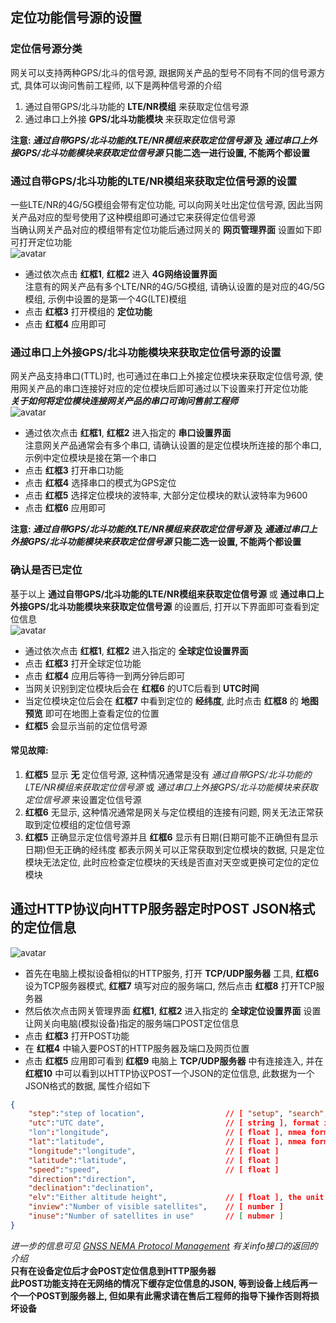 
## 定位功能信号源的设置  

### 定位信号源分类   
网关可以支持两种GPS/北斗的信号源, 跟据网关产品的型号不同有不同的信号源方式, 具体可以询问售前工程师, 以下是两种信号源的介绍   
1. 通过自带GPS/北斗功能的 **LTE/NR模组** 来获取定位信号源
2. 通过串口上外接 **GPS/北斗功能模块** 来获取定位信号源   

**注意: *通过自带GPS/北斗功能的LTE/NR模组来获取定位信号源* 及 *通过串口上外接GPS/北斗功能模块来获取定位信号源* 只能二选一进行设置, 不能两个都设置**   

### 通过自带GPS/北斗功能的LTE/NR模组来获取定位信号源的设置   
一些LTE/NR的4G/5G模组会带有定位功能, 可以向网关吐出定位信号源, 因此当网关产品对应的型号使用了这种模组即可通过它来获得定位信号源   
当确认网关产品对应的模组带有定位功能后通过网关的 **网页管理界面** 设置如下即可打开定位功能   
![avatar](./gnss_from_lte.png)   
- 通过依次点击 **红框1**, **红框2** 进入 **4G网络设置界面**   
    注意有的网关产品有多个LTE/NR的4G/5G模组, 请确认设置的是对应的4G/5G模组, 示例中设置的是第一个4G(LTE)模组   
- 点击 **红框3** 打开模组的 **定位功能**   
- 点击 **红框4** 应用即可   

### 通过串口上外接GPS/北斗功能模块来获取定位信号源的设置   
网关产品支持串口(TTL)时, 也可通过在串口上外接定位模块来获取定位信号源, 使用网关产品的串口连接好对应的定位模块后即可通过以下设置来打开定位功能   
***关于如何将定位模块连接网关产品的串口可询问售前工程师***   
![avatar](./gnss_from_uart.png)   
- 通过依次点击 **红框1**, **红框2** 进入指定的 **串口设置界面**  
    注意网关产品通常会有多个串口, 请确认设置的是定位模块所连接的那个串口, 示例中定位模块是接在第一个串口   
- 点击 **红框3** 打开串口功能   
- 点击 **红框4** 选择串口的模式为GPS定位   
- 点击 **红框5** 选择定位模块的波特率, 大部分定位模块的默认波特率为9600   
- 点击 **红框6** 应用即可  

**注意: *通过自带GPS/北斗功能的LTE/NR模组来获取定位信号源* 及 *通通过串口上外接GPS/北斗功能模块来获取定位信号源* 只能二选一设置, 不能两个都设置**

### 确认是否已定位   
基于以上 **通过自带GPS/北斗功能的LTE/NR模组来获取定位信号源** 或 **通过串口上外接GPS/北斗功能模块来获取定位信号源** 的设置后, 打开以下界面即可查看到定位信息   
![avatar](./gnss_view.png)   
- 通过依次点击 **红框1**, **红框2** 进入指定的 **全球定位设置界面**   
- 点击 **红框3** 打开全球定位功能   
- 点击 **红框4** 应用后等待一到两分钟后即可   
- 当网关识别到定位模块后会在 **红框6** 的UTC后看到 **UTC时间**   
- 当定位模块定位后会在 **红框7** 中看到定位的 **经纬度**, 此时点击 **红框8** 的 **地图预览** 即可在地图上查看定位的位置   
- **红框5** 会显示当前的定位信号源   

#### 常见故障:   
1. **红框5** 显示 **无** 定位信号源, 这种情况通常是没有 *通过自带GPS/北斗功能的LTE/NR模组来获取定位信号源* 或 *通过串口上外接GPS/北斗功能模块来获取定位信号源* 来设置定位信号源
2. **红框6** 无显示, 这种情况通常是网关与定位模组的连接有问题, 网关无法正常获取到定位模组的定位信号源
3. **红框5** 正确显示定位信号源并且 **红框6** 显示有日期(日期可能不正确但有显示日期)但无正确的经纬度 都表示网关可以正常获取到定位模块的数据, 只是定位模块无法定位, 此时应检查定位模块的天线是否直对天空或更换可定位的定位模块

## 通过HTTP协议向HTTP服务器定时POST JSON格式的定位信息   
![avatar](./gnss_http_post.png)    
- 首先在电脑上模拟设备相似的HTTP服务, 打开 **TCP/UDP服务器** 工具, **红框6** 设为TCP服务器模式, **红框7** 填写对应的服务端口, 然后点击 **红框8** 打开TCP服务器   
- 然后依次点击网关管理界面 **红框1**, **红框2** 进入指定的 **全球定位设置界面** 设置让网关向电脑(模拟设备)指定的服务端口POST定位信息   
- 点击 **红框3** 打开POST功能   
- 在 **红框4** 中输入要POST的HTTP服务器及端口及网页位置   
- 点击 **红框5** 应用即可看到 **红框9** 电脑上 **TCP/UDP服务器** 中有连接连入, 并在 **红框10** 中可以看到以HTTP协议POST一个JSON的定位信息, 此数据为一个JSON格式的数据, 属性介绍如下   
```json
{
    "step":"step of location",                  // [ "setup", "search", "located" ]
    "utc":"UTC date",                           // [ string ], format is hour:minute:second:month:day:year
    "lon":"longitude",                          // [ float ], nmea format
    "lat":"latitude",                           // [ float ], nmea format
    "longitude":"longitude",                    // [ float ]
    "latitude":"latitude",                      // [ float ]
    "speed":"speed",                            // [ float ]
    "direction":"direction",
    "declination":"declination",
    "elv":"Either altitude height",             // [ float ], the unit is meter
    "inview":"Number of visible satellites",    // [ number ]
    "inuse":"Number of satellites in use"       // [ nubmer ]     
}
```   
*进一步的信息可见 [GNSS NEMA Protocol Management](../../com/gnss/nmea.md) 有关info接口的返回的介绍*   
**只有在设备定位后才会POST定位信息到HTTP服务器**   
**此POST功能支持在无网络的情况下缓存定位信息的JSON, 等到设备上线后再一个一个POST到服务器上, 但如果有此需求请在售后工程师的指导下操作否则将损坏设备**   

